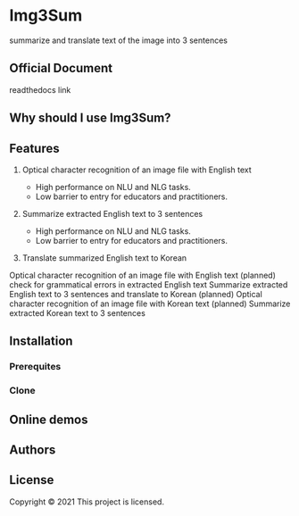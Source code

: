 # Img3Sum
summarize and translate text of the image into 3 sentences

## Official Document

readthedocs link

## Why should I use Img3Sum?

## Features

1. Optical character recognition of an image file with English text
    - High performance on NLU and NLG tasks.
    - Low barrier to entry for educators and practitioners.

2. Summarize extracted English text to 3 sentences 
    - High performance on NLU and NLG tasks.
    - Low barrier to entry for educators and practitioners.

3. Translate summarized English text to Korean

Optical character recognition of an image file with English text
(planned) check for grammatical errors in extracted English text
Summarize extracted English text to 3 sentences and translate to Korean
(planned) Optical character recognition of an image file with Korean text
(planned) Summarize extracted Korean text to 3 sentences


## Installation

### Prerequites

### Clone

## Online demos

## Authors

## License

Copyright © 2021 
This project is  licensed.
